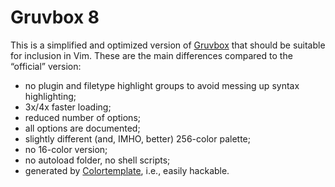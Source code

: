 # Gruvbox 8

This is a simplified and optimized version of
[Gruvbox](https://github.com/morhetz/gruvbox) that should be suitable for
inclusion in Vim. These are the main differences compared to the “official”
version:

- no plugin and filetype highlight groups to avoid messing up syntax
  highlighting;
- 3x/4x faster loading;
- reduced number of options;
- all options are documented;
- slightly different (and, IMHO, better) 256-color palette;
- no 16-color version;
- no autoload folder, no shell scripts;
- generated by [Colortemplate](https://github.com/lifepillar/vim-colortemplate),
  i.e., easily hackable.

